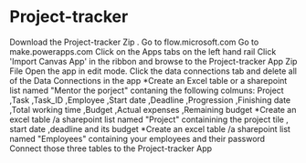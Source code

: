 # Project-tracker
Download the Project-tracker Zip .
Go to flow.microsoft.com
Go to make.powerapps.com
Click on the Apps tabs on the left hand rail
Click 'Import Canvas App' in the ribbon and browse to the Project-tracker App Zip File
Open the app in edit mode.
Click the data connections tab and delete all of the Data Connections in the app
*Create an Excel table or a sharepoint list named "Mentor the porject" contaning the following colmuns: 
Project	,Task	,Task_ID	,Employee	,Start date	,Deadline	,Progression	,Finishing date	,Total working time	,Budget	,Actual expenses	,Remaining budget
*Create an excel table /a sharepoint list named "Project" containining the project tile , start date ,deadline and its budget
*Create an excel table /a sharepoint list named "Employees" containing your employees and their password
Connect those three tables to the Project-tracker App
